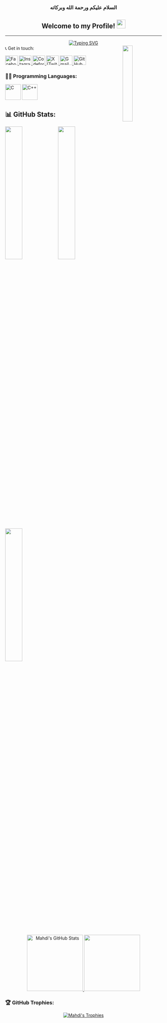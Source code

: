<h3 align="center">السلام عليكم ورحمة الله وبركاته</h3>

<div align="center">
  <h2>Welcome to my Profile! <img src="https://media.giphy.com/media/hvRJCLFzcasrR4ia7z/giphy.gif" width="28"></h2>
</div>

---
<div align="center">
  <a href="https://git.io/typing-svg">
    <img src="https://readme-typing-svg.demolab.com?font=Fira+Code&size=27&pause=1000&color=3E64FF&width=550&lines=Turning+Ideas+into+Code;Engineer+of+Elegant+Solutions;Exploring+the+Universe+of+Programming;Lover+of+Logic+and+Innovation" alt="Typing SVG">
  </a>
</div>

<img align="right" src="https://user-images.githubusercontent.com/83503353/242234419-5d36dc36-c6a7-46c4-8447-80ebc0cfb962.gif" width="25%">
📞 Get in touch:
<p>
  <a href="https://www.facebook.com/Mahdi767" target="_blank">
    <img src="https://raw.githubusercontent.com/rahuldkjain/github-profile-readme-generator/master/src/images/icons/Social/facebook.svg" alt="Facebook" height="30" width="40">
  </a>
  <a href="https://www.instagram.com/mahdi_hasan_767/" target="_blank">
  <img src="https://raw.githubusercontent.com/rahuldkjain/github-profile-readme-generator/master/src/images/icons/Social/instagram.svg" alt="Instagram" height="30" width="40">
</a>
  <a href="https://codeforces.com/profile/Mahdi_99_Hasan" target="_blank">
    <img src="https://raw.githubusercontent.com/rahuldkjain/github-profile-readme-generator/master/src/images/icons/Social/codeforces.svg" alt="Codeforces" height="30" width="40">
  </a>
 <a href="https://x.com/Mehedi_59_hasan" target="_blank">
  <img src="https://cdn.jsdelivr.net/npm/simple-icons@3.1.0/icons/x.svg" alt="X (Twitter)" height="30" width="40">
</a>
  <a href="mailto:mehedi49891@gmail.com" target="_blank">
    <img src="https://upload.wikimedia.org/wikipedia/commons/7/7e/Gmail_icon_%282020%29.svg" alt="Gmail" height="30" width="40">
  </a>
  <a href="https://github.com/Mahdi767" target="_blank">
    <img src="https://cdn.jsdelivr.net/npm/simple-icons@3.1.0/icons/github.svg" alt="GitHub" height="30" width="40">
  </a>
</p>

### 👨‍💻 Programming Languages:
<p align="left">
  <img src="https://raw.githubusercontent.com/bablubambal/All_logo_and_pictures/1ac69ce5fbc389725f16f989fa53c62d6e1b4883/programming%20languages/c.svg" alt="C" height="50" width="50">
  <img src="https://raw.githubusercontent.com/bablubambal/All_logo_and_pictures/1ac69ce5fbc389725f16f989fa53c62d6e1b4883/programming%20languages/c%2B%2B.svg" alt="C++" height="50" width="50">

## 📊 GitHub Stats:

<div>
  <img src="http://github-profile-summary-cards.vercel.app/api/cards/stats?username=Mahdi767&theme=github_dark" width="33%">
  <img src="http://github-profile-summary-cards.vercel.app/api/cards/repos-per-language?username=Mahdi767&theme=github_dark" width="33%">
  <img src="http://github-profile-summary-cards.vercel.app/api/cards/productive-time?username=Mahdi767&theme=github_dark&utcOffset=8" width="33%">
</div>

<p align="center">
  <a href="https://github.com/anuraghazra/github-readme-stats">
    <img alt="Mahdi's GitHub Stats" src="https://github-readme-stats.vercel.app/api?username=Mahdi767&show_icons=true&theme=tokyonight" height="180px">
  </a>
  <img src="https://github-readme-stats.vercel.app/api/top-langs?username=Mahdi767&layout=compact&theme=tokyonight" height="180px">
</p>


### 🏆 GitHub Trophies:
<p align="center">
  <a href="https://github.com/ryo-ma/github-profile-trophy">
    <img src="https://github-profile-trophy.vercel.app/?username=Mahdi767&theme=tokyonight&column=4&margin-w=15&margin-h=15" alt="Mahdi's Trophies">
  </a>
</p>
